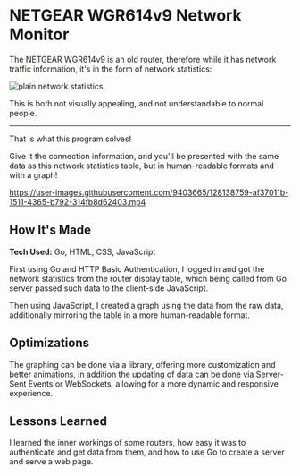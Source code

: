 # NETGEAR WGR614v9 Network Monitor

The NETGEAR WGR614v9 is an old router, therefore while it has network traffic information, it's in the form of network statistics:

![plain network statistics](https://user-images.githubusercontent.com/9403665/128137734-beee8bdd-9c2f-4b34-8b94-42ff12e6fde2.png)

This is both not visually appealing, and not understandable to normal people.

***

That is what this program solves!

Give it the connection information, and you'll be presented with the same data as this network statistics table, but in human-readable formats and with a graph!

https://user-images.githubusercontent.com/9403665/128138759-af37011b-1511-4365-b792-314fb8d62403.mp4

## How It's Made

**Tech Used:** Go, HTML, CSS, JavaScript

First using Go and HTTP Basic Authentication, I logged in and got the network statistics from the router display table, which being called from Go server passed such data to the client-side JavaScript.

Then using JavaScript, I created a graph using the data from the raw data, additionally mirroring the table in a more human-readable format.

## Optimizations

The graphing can be done via a library, offering more customization and better animations, in addition the updating of data can be done via Server-Sent Events or WebSockets, allowing for a more dynamic and responsive experience.

## Lessons Learned

I learned the inner workings of some routers, how easy it was to authenticate and get data from them, and how to use Go to create a server and serve a web page.
